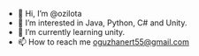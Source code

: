 - 👋 Hi, I’m @ozilota
- 👀 I’m interested in Java, Python, C# and Unity.
- 🌱 I’m currently learning unity.
- 📫 How to reach me oguzhanert55@gmail.com
